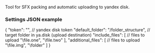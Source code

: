 
Tool for SFX packing and automatic uploading to yandex disk.

### Settings JSON example

{
    "token": "", // yandex disk token
    "default_folder": "/folder_structure", // target folder in ya.disk (upload destination)
    "include_files": [ // files to upload
        "\\file.one",
        "\\file.two"
    ],
    "additional_files": [ // files to upload
        "\\file.img",
        "\\folder"
    ]
}
